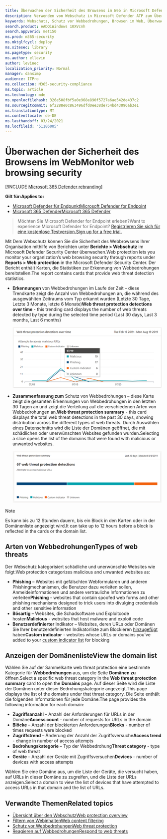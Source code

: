 ```yaml
---
title: Überwachen der Sicherheit des Browsens im Web in Microsoft Defender ATP
description: Verwenden von Webschutz in Microsoft Defender ATP zum Überwachen der Sicherheit des Webbrowsers
keywords: Webschutz, Schutz vor Webbedrohungen, Browsen im Web, Überwachung, Berichte, Karten, Domänenliste, Sicherheit, Phishing, Schadsoftware, Exploit, Websites, Netzwerkschutz, Edge, Internet Explorer, Chrome, Firefox, Webbrowser
search.product: eADQiWindows 10XVcnh
search.appverid: met150
ms.prod: m365-security
ms.mktglfcycl: deploy
ms.sitesec: library
ms.pagetype: security
ms.author: ellevin
author: levinec
localization_priority: Normal
manager: dansimp
audience: ITPro
ms.collection: M365-security-compliance
ms.topic: article
ms.technology: mde
ms.openlocfilehash: 326e508fbf5a0e968e890f5727a6ae542de437c2
ms.sourcegitcommit: 6f2288e0c863496dfd0ee38de754bd43096ab3e1
ms.translationtype: MT
ms.contentlocale: de-DE
ms.lasthandoff: 03/24/2021
ms.locfileid: "51186005"
---
```

# <a name="monitor-web-browsing-security"></a><span data-ttu-id="d53a2-104">Überwachen der Sicherheit des Browsens im Web</span><span class="sxs-lookup"><span data-stu-id="d53a2-104">Monitor web browsing security</span></span>

[!INCLUDE [Microsoft 365 Defender rebranding](../../includes/microsoft-defender.md)]

<span data-ttu-id="d53a2-105">**Gilt für:**</span><span class="sxs-lookup"><span data-stu-id="d53a2-105">**Applies to:**</span></span>
- [<span data-ttu-id="d53a2-106">Microsoft Defender für Endpunkt</span><span class="sxs-lookup"><span data-stu-id="d53a2-106">Microsoft Defender for Endpoint</span></span>](https://go.microsoft.com/fwlink/p/?linkid=2154037)
- [<span data-ttu-id="d53a2-107">Microsoft 365 Defender</span><span class="sxs-lookup"><span data-stu-id="d53a2-107">Microsoft 365 Defender</span></span>](https://go.microsoft.com/fwlink/?linkid=2118804)

><span data-ttu-id="d53a2-108">Möchten Sie Microsoft Defender for Endpoint erleben?</span><span class="sxs-lookup"><span data-stu-id="d53a2-108">Want to experience Microsoft Defender for Endpoint?</span></span> [<span data-ttu-id="d53a2-109">Registrieren Sie sich für eine kostenlose Testversion.</span><span class="sxs-lookup"><span data-stu-id="d53a2-109">Sign up for a free trial.</span></span>](https://www.microsoft.com/microsoft-365/windows/microsoft-defender-atp?ocid=docs-wdatp-main-abovefoldlink&rtc=1)

<span data-ttu-id="d53a2-110">Mit Dem Webschutz können Sie die Sicherheit des Webbrowsens Ihrer Organisation mithilfe von Berichten unter **Berichte > Webschutz** im Microsoft Defender Security Center überwachen.</span><span class="sxs-lookup"><span data-stu-id="d53a2-110">Web protection lets you monitor your organization’s web browsing security through reports under **Reports > Web protection** in the Microsoft Defender Security Center.</span></span> <span data-ttu-id="d53a2-111">Der Bericht enthält Karten, die Statistiken zur Erkennung von Webbedrohungen bereitstellen.</span><span class="sxs-lookup"><span data-stu-id="d53a2-111">The report contains cards that provide web threat detection statistics.</span></span>

- <span data-ttu-id="d53a2-112">**Erkennungen** von Webbedrohungen im Laufe der Zeit – diese Trendkarte zeigt die Anzahl von Webbedrohungen an, die während des ausgewählten Zeitraums vom Typ erkannt wurden (Letzte 30 Tage, Letzte 3 Monate, letzte 6 Monate)</span><span class="sxs-lookup"><span data-stu-id="d53a2-112">**Web threat protection detections over time** - this trending card displays the number of web threats detected by type during the selected time period (Last 30 days, Last 3 months, Last 6 months)</span></span>
 
    ![Abbildung der Karte mit Erkennungen von Webbedrohungen im Laufe der Zeit](images/wtp-blocks-over-time.png)

- <span data-ttu-id="d53a2-114">**Zusammenfassung zum** Schutz von Webbedrohungen – diese Karte zeigt die gesamten Erkennungen von Webbedrohungen in den letzten 30 Tagen an und zeigt die Verteilung auf die verschiedenen Arten von Webbedrohungen an.</span><span class="sxs-lookup"><span data-stu-id="d53a2-114">**Web threat protection summary** - this card displays the total web threat detections in the past 30 days, showing distribution across the different types of web threats.</span></span> <span data-ttu-id="d53a2-115">Durch Auswählen eines Datenschnitts wird die Liste der Domänen geöffnet, die mit schädlichen oder unerwünschten Websites gefunden wurden.</span><span class="sxs-lookup"><span data-stu-id="d53a2-115">Selecting a slice opens the list of the domains that were found with malicious or unwanted websites.</span></span>

    ![Abbildung der Karte mit der Zusammenfassung des Schutzes von Webbedrohungen](images/wtp-summary.png)

>[!Note]
><span data-ttu-id="d53a2-117">Es kann bis zu 12 Stunden dauern, bis ein Block in den Karten oder in der Domänenliste angezeigt wird.</span><span class="sxs-lookup"><span data-stu-id="d53a2-117">It can take up to 12 hours before a block is reflected in the cards or the domain list.</span></span>

## <a name="types-of-web-threats"></a><span data-ttu-id="d53a2-118">Arten von Webbedrohungen</span><span class="sxs-lookup"><span data-stu-id="d53a2-118">Types of web threats</span></span>

<span data-ttu-id="d53a2-119">Der Webschutz kategorisiert schädliche und unerwünschte Websites wie folgt:</span><span class="sxs-lookup"><span data-stu-id="d53a2-119">Web protection categorizes malicious and unwanted websites as:</span></span>

- <span data-ttu-id="d53a2-120">**Phishing** – Websites mit gefälschten Webformularen und anderen Phishingmechanismen, die Benutzer dazu verleiten sollen, Anmeldeinformationen und andere vertrauliche Informationen zu verleiten</span><span class="sxs-lookup"><span data-stu-id="d53a2-120">**Phishing** - websites that contain spoofed web forms and other phishing mechanisms designed to trick users into divulging credentials and other sensitive information</span></span>
- <span data-ttu-id="d53a2-121">**Bösartig** – Websites, die Schadsoftware und Exploitcode hosten</span><span class="sxs-lookup"><span data-stu-id="d53a2-121">**Malicious** - websites that host malware and exploit code</span></span>
- <span data-ttu-id="d53a2-122">**Benutzerdefinierter** Indikator – Websites, deren URLs oder Domänen Sie Ihrer benutzerdefinierten Indikatorliste zum Blockieren [hinzugefügt](manage-indicators.md) haben</span><span class="sxs-lookup"><span data-stu-id="d53a2-122">**Custom indicator** - websites whose URLs or domains you've added to your [custom indicator list](manage-indicators.md) for blocking</span></span>

## <a name="view-the-domain-list"></a><span data-ttu-id="d53a2-123">Anzeigen der Domänenliste</span><span class="sxs-lookup"><span data-stu-id="d53a2-123">View the domain list</span></span>

<span data-ttu-id="d53a2-124">Wählen Sie auf der Sammelkarte web threat protection eine bestimmte Kategorie für **Webbedrohungen** aus, um die Seite **Domänen zu** öffnen.</span><span class="sxs-lookup"><span data-stu-id="d53a2-124">Select a specific web threat category in the **Web threat protection summary** card to open the **Domains** page.</span></span> <span data-ttu-id="d53a2-125">Auf dieser Seite wird die Liste der Domänen unter dieser Bedrohungskategorie angezeigt.</span><span class="sxs-lookup"><span data-stu-id="d53a2-125">This page displays the list of the domains under that threat category.</span></span> <span data-ttu-id="d53a2-126">Die Seite enthält die folgenden Informationen für jede Domäne:</span><span class="sxs-lookup"><span data-stu-id="d53a2-126">The page provides the following information for each domain:</span></span>

- <span data-ttu-id="d53a2-127">**Zugriffsanzahl** – Anzahl der Anforderungen für URLs in der Domäne</span><span class="sxs-lookup"><span data-stu-id="d53a2-127">**Access count** - number of requests for URLs in the domain</span></span>
- <span data-ttu-id="d53a2-128">**Blöcke** – Anzahl der blockierten Anforderungen</span><span class="sxs-lookup"><span data-stu-id="d53a2-128">**Blocks** - number of times requests were blocked</span></span>
- <span data-ttu-id="d53a2-129">**Zugriffstrend** – Änderung der Anzahl der Zugriffsversuche</span><span class="sxs-lookup"><span data-stu-id="d53a2-129">**Access trend** - change in number of access attempts</span></span>
- <span data-ttu-id="d53a2-130">**Bedrohungskategorie** – Typ der Webbedrohung</span><span class="sxs-lookup"><span data-stu-id="d53a2-130">**Threat category** - type of web threat</span></span>
- <span data-ttu-id="d53a2-131">**Geräte** – Anzahl der Geräte mit Zugriffsversuchen</span><span class="sxs-lookup"><span data-stu-id="d53a2-131">**Devices** - number of devices with access attempts</span></span>

<span data-ttu-id="d53a2-132">Wählen Sie eine Domäne aus, um die Liste der Geräte, die versucht haben, auf URLs in dieser Domäne zu zugreifen, und die Liste der URLs anzeigen.</span><span class="sxs-lookup"><span data-stu-id="d53a2-132">Select a domain to view the list of devices that have attempted to access URLs in that domain and the list of URLs.</span></span>

## <a name="related-topics"></a><span data-ttu-id="d53a2-133">Verwandte Themen</span><span class="sxs-lookup"><span data-stu-id="d53a2-133">Related topics</span></span>

- [<span data-ttu-id="d53a2-134">Übersicht über den Webschutz</span><span class="sxs-lookup"><span data-stu-id="d53a2-134">Web protection overview</span></span>](web-protection-overview.md)
- [<span data-ttu-id="d53a2-135">Filtern von Webinhalten</span><span class="sxs-lookup"><span data-stu-id="d53a2-135">Web content filtering</span></span>](web-content-filtering.md)
- [<span data-ttu-id="d53a2-136">Schutz vor Webbedrohungen</span><span class="sxs-lookup"><span data-stu-id="d53a2-136">Web threat protection</span></span>](web-threat-protection.md)
- [<span data-ttu-id="d53a2-137">Reagieren auf Webbedrohungen</span><span class="sxs-lookup"><span data-stu-id="d53a2-137">Respond to web threats</span></span>](web-protection-response.md)
